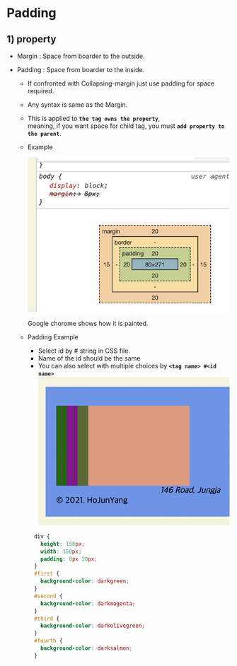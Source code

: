 <link href="../md_config/style.css" rel="stylesheet">

# Padding

## 1) property

- Margin : Space from boarder to the outside.
- Padding : Space from boarder to the inside.

  - If confronted with Collapsing-margin just use padding for space required.
  - Any syntax is same as the Margin.
  - This is applied to **`the tag owns the property`**,  
    meaning, if you want space for child tag, you must **`add property to the parent`**.
  - Example

    ![](images/2021-08-02-12-56-14.png)

    Google chorome shows how it is painted.

  - Padding Example
    - Select id by # string in CSS file.
    - Name of the id should be the same
    - You can also select with multiple choices by **`<tag name> #<id name>`**  
      ![](images/2021-08-02-13-04-22.png)
    ```CSS
      div {
        height: 150px;
        width: 150px;
        padding: 0px 20px;
      }
      #first {
        background-color: darkgreen;
      }
      #second {
        background-color: darkmagenta;
      }
      #third {
        background-color: darkolivegreen;
      }
      #fourth {
        background-color: darksalmon;
      }
    ```
